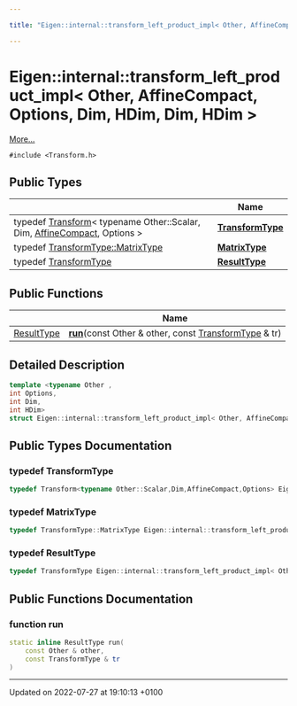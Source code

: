 ```yaml
---

title: "Eigen::internal::transform_left_product_impl< Other, AffineCompact, Options, Dim, HDim, Dim, HDim >"

---
```


# Eigen::internal::transform_left_product_impl< Other, AffineCompact, Options, Dim, HDim, Dim, HDim >



 [More...](#detailed-description)


`#include <Transform.h>`

## Public Types

|                | Name           |
| -------------- | -------------- |
| typedef <a href="http://example.org/classes/classeigen_1_1transform/">Transform</a>< typename Other::Scalar, Dim, <a href="http://example.org/namespaces/namespaceeigen/#enumvalue-affinecompact">AffineCompact</a>, Options > | **[TransformType](http://example.org/classes/structeigen_1_1internal_1_1transform__left__product__impl_3_01other_00_01affinecompact_00_01opticf627d631fe41d7d884a195de33da60a/#typedef-transformtype)**  |
| typedef <a href="http://example.org/classes/classeigen_1_1transform/#typedef-matrixtype">TransformType::MatrixType</a> | **[MatrixType](http://example.org/classes/structeigen_1_1internal_1_1transform__left__product__impl_3_01other_00_01affinecompact_00_01opticf627d631fe41d7d884a195de33da60a/#typedef-matrixtype)**  |
| typedef <a href="http://example.org/classes/structeigen_1_1internal_1_1transform__left__product__impl_3_01other_00_01affinecompact_00_01opticf627d631fe41d7d884a195de33da60a/#typedef-transformtype">TransformType</a> | **[ResultType](http://example.org/classes/structeigen_1_1internal_1_1transform__left__product__impl_3_01other_00_01affinecompact_00_01opticf627d631fe41d7d884a195de33da60a/#typedef-resulttype)**  |

## Public Functions

|                | Name           |
| -------------- | -------------- |
| <a href="http://example.org/classes/structeigen_1_1internal_1_1transform__left__product__impl_3_01other_00_01affinecompact_00_01opticf627d631fe41d7d884a195de33da60a/#typedef-resulttype">ResultType</a> | **[run](http://example.org/classes/structeigen_1_1internal_1_1transform__left__product__impl_3_01other_00_01affinecompact_00_01opticf627d631fe41d7d884a195de33da60a/#function-run)**(const Other & other, const <a href="http://example.org/classes/structeigen_1_1internal_1_1transform__left__product__impl_3_01other_00_01affinecompact_00_01opticf627d631fe41d7d884a195de33da60a/#typedef-transformtype">TransformType</a> & tr) |

## Detailed Description

```cpp
template <typename Other ,
int Options,
int Dim,
int HDim>
struct Eigen::internal::transform_left_product_impl< Other, AffineCompact, Options, Dim, HDim, Dim, HDim >;
```

## Public Types Documentation

### typedef TransformType

```cpp
typedef Transform<typename Other::Scalar,Dim,AffineCompact,Options> Eigen::internal::transform_left_product_impl< Other, AffineCompact, Options, Dim, HDim, Dim, HDim >::TransformType;
```


### typedef MatrixType

```cpp
typedef TransformType::MatrixType Eigen::internal::transform_left_product_impl< Other, AffineCompact, Options, Dim, HDim, Dim, HDim >::MatrixType;
```


### typedef ResultType

```cpp
typedef TransformType Eigen::internal::transform_left_product_impl< Other, AffineCompact, Options, Dim, HDim, Dim, HDim >::ResultType;
```


## Public Functions Documentation

### function run

```cpp
static inline ResultType run(
    const Other & other,
    const TransformType & tr
)
```


-------------------------------

Updated on 2022-07-27 at 19:10:13 +0100